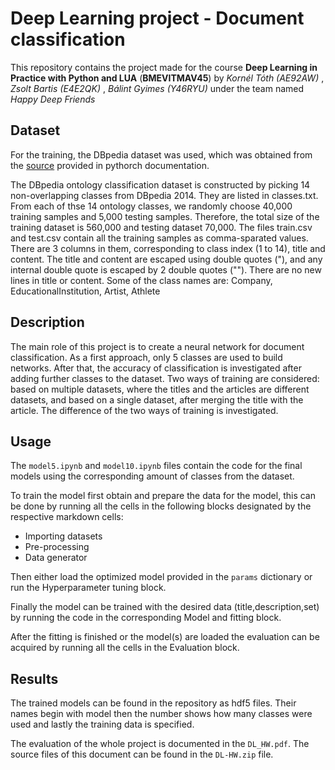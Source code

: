 # Deep Learning project - Document classification 
This repository contains the project made for the course **Deep Learning in Practice with Python and LUA** (**BMEVITMAV45**) by <em>Kornél Tóth (AE92AW) </em>, <em>Zsolt Bartis (E4E2QK) </em>, <em>Bálint Gyimes (Y46RYU) </em> under the team named <em>Happy Deep Friends</em>

## Dataset
For the training, the DBpedia dataset was used, which was obtained from the [source](https://drive.google.com/uc?export=download&id=0Bz8a_Dbh9QhbQ2Vic1kxMmZZQ1k) provided in pythorch documentation. 

The DBpedia ontology classification dataset is constructed by picking 14 non-overlapping classes from DBpedia 2014. They are listed in classes.txt. From each of thse 14 ontology classes, we randomly choose 40,000 training samples and 5,000 testing samples. Therefore, the total size of the training dataset is 560,000 and testing dataset 70,000.
The files train.csv and test.csv contain all the training samples as comma-sparated values. There are 3 columns in them, corresponding to class index (1 to 14), title and content. The title and content are escaped using double quotes ("), and any internal double quote is escaped by 2 double quotes (""). There are no new lines in title or content.
Some of the class names are: Company, EducationalInstitution, Artist, Athlete

## Description
The main role of this project is to create a neural network for document classification. As a first approach, only 5 classes are used to build networks. After that, the accuracy of classification is investigated after adding further classes to the dataset. Two ways of training are considered: based on multiple datasets, where the titles and the articles are different datasets, and based on a single dataset, after merging the title with the article. The difference of the two ways of training is investigated. 

## Usage
The <code>model5.ipynb</code> and <code>model10.ipynb</code> files contain the code for the final models using the corresponding amount of classes from the dataset.

To train the model first obtain and prepare the data for the model, this can be done by running all the cells in the following blocks designated by the respective markdown cells:

- Importing datasets
- Pre-processing
- Data generator

Then either load the optimized model provided in the <code>params</code> dictionary or run the Hyperparameter tuning block.

Finally the model can be trained with the desired data (title,description,set) by running the code in the corresponding Model and fitting block.

After the fitting is finished or the model(s) are loaded the evaluation can be acquired by running all the cells in the Evaluation block.

## Results
The trained models can be found in the repository as hdf5 files. Their names begin with model then the number shows how many classes were used and lastly the training data is specified.

The evaluation of the whole project is documented in the <code>DL_HW.pdf</code>. The source files of this document can be found in the <code>DL-HW.zip</code> file.
